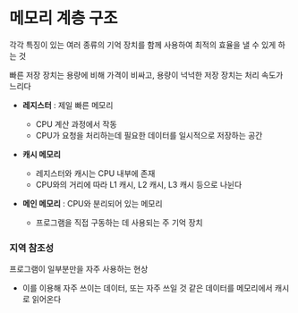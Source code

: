 # 메모리 계층 구조

각각 특징이 있는 여러 종류의 기억 장치를 함께 사용하여 최적의 효율을 낼 수 있게 하는 것

빠른 저장 장치는 용량에 비해 가격이 비싸고, 용량이 넉넉한 저장 장치는 처리 속도가 느리다

- **레지스터** : 제일 빠른 메모리
  - CPU 계산 과정에서 작동
  - CPU가 요청을 처리하는데 필요한 데이터를 일시적으로 저장하는 공간

- **캐시 메모리**
  - 레지스터와 캐시는 CPU 내부에 존재
  - CPU와의 거리에 따라 L1 캐시, L2 캐시, L3 캐시 등으로 나뉜다

- **메인 메모리** : CPU와 분리되어 있는 메모리
  - 프로그램을 직접 구동하는 데 사용되는 주 기억 장치

### 지역 참조성
프로그램이 일부분만을 자주 사용하는 현상

- 이를 이용해 자주 쓰이는 데이터, 또는 자주 쓰일 것 같은 데이터를 메모리에서 캐시로 읽어온다
